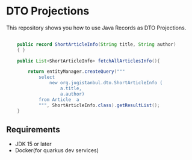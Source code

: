 # DTO Projections
This repository shows you how to use Java Records as DTO Projections.

```java
    
    public record ShortArticleInfo(String title, String author)
    { }

    public List<ShortArticleInfo> fetchAllArticlesInfo(){

        return entityManager.createQuery("""
            select
                new org.jugistanbul.dto.ShortArticleInfo (
                    a.title,
                    a.author)
            from Article  a
            """, ShortArticleInfo.class).getResultList();
    }
```

## Requirements

- JDK 15 or later
- Docker(for quarkus dev services)

